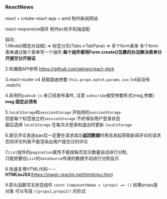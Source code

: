 ### ReactNews
react + create-react-app + antd 制作新闻网站  

react-responsive插件 制作pc和手机端适配  

踩坑:  
1.Modal(模态对话框) => 标签分页(Tabs->TabPane) => 多个form表单 
  多个form表单通过每个表单写一个组件,**每个组件都用Form.create()包裹的办法解决表单分开提交分开验证**

2.轮播图API参照  https://github.com/akiran/react-slick

3.react-router v4 获取路由参数 `this.props.match.params.xxx`  (v4前没有 .match)

4.采用的`pubsub-js` 来订阅发布事件, 注意 `subscribe`接受参数形式(msg,参数) **msg 固定必须有**

5.`localStorage`和`sessionStorage` 开始用的`sessionStorage`  
但是每个标签独立的`sessionStorage` 不好保存用户登录状态  
最后选择 `localStorage` 在每次点登录和退出时更新 `localStorage`      

6.提交评论发送ajax后一定要在请求成功**返回数据**时再去发起获取新闻评论的请求  
 否则评论列表不能渲染出用户提交过的评论  

7.`List`组件的`pagination`属性不能按每页显示数量自动进行分割,  
只能把要往`List`的`dataSource`传递的数据手动进行分割显示   

8.快速复用HTML代码----**HTMLtoJSX**(https://magic.reactjs.net/htmltojsx.htm)  

9.箭头函数写无状态组件
` const ComponentName = (props) => () `
如果props是对象 可以写成 `({props1,props2})` 的形式
